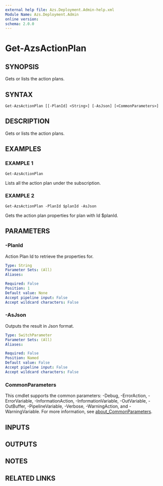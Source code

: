 ```yaml
---
external help file: Azs.Deployment.Admin-help.xml
Module Name: Azs.Deployment.Admin
online version:
schema: 2.0.0
---
```


# Get-AzsActionPlan

## SYNOPSIS
Gets or lists the action plans.

## SYNTAX

```
Get-AzsActionPlan [[-PlanId] <String>] [-AsJson] [<CommonParameters>]
```

## DESCRIPTION
Gets or lists the action plans.

## EXAMPLES

### EXAMPLE 1
```
Get-AzsActionPlan
```

Lists all the action plan under the subscription.

### EXAMPLE 2
```
Get-AzsActionPlan -PlanId $planId -AsJson
```

Gets the action plan properties for plan with Id $planId.

## PARAMETERS

### -PlanId
Action Plan Id to retrieve the properties for.

```yaml
Type: String
Parameter Sets: (All)
Aliases:

Required: False
Position: 1
Default value: None
Accept pipeline input: False
Accept wildcard characters: False
```

### -AsJson
Outputs the result in Json format.

```yaml
Type: SwitchParameter
Parameter Sets: (All)
Aliases:

Required: False
Position: Named
Default value: False
Accept pipeline input: False
Accept wildcard characters: False
```

### CommonParameters
This cmdlet supports the common parameters: -Debug, -ErrorAction, -ErrorVariable, -InformationAction, -InformationVariable, -OutVariable, -OutBuffer, -PipelineVariable, -Verbose, -WarningAction, and -WarningVariable. For more information, see [about_CommonParameters](http://go.microsoft.com/fwlink/?LinkID=113216).

## INPUTS

## OUTPUTS

## NOTES

## RELATED LINKS
